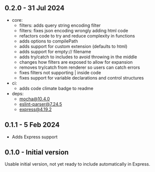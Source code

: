 ## 0.2.0 - 31 Jul 2024

- core:
  - filters: adds query string encoding filter
  - filters: fixes json encoding wrongly adding html code
  - refactors code to try and reduce complexity in functions
  - adds options to compilePath
  - adds support for custom extension (defaults to html)
  - adds support for empty:// filename
  - adds try/catch to includes to avoid throwing in the middle
  - changes how filters are exposed to allow for expansion
  - removes try/catch from renderer so users can catch errors
  - fixes filters not supporting | inside code
  - fixes support for variable declarations and control structures
- ci:
  - adds code climate badge to readme
- deps:
  - mocha@10.4.0
  - eslint-parser@7.24.5
  - express@4.19.2

## 0.1.1 - 5 Feb 2024

- Adds Express support

## 0.1.0 - Initial version

Usable initial version, not yet ready to include automatically in Express.
